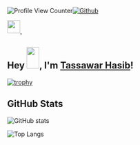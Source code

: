 

![Profile View Counter](https://komarev.com/ghpvc/?username=tassawarhasib)[![Github](https://img.shields.io/github/followers/tassawarhasib?label=Follow&style=social)](https://github.com/tassawarhasib)

<a href="[https://www.linkedin.com/in/tassawarhasib/](https://www.linkedin.com/in/tassawar-hasib-a524491a8/)">
    <img width="30px" src="https://www.vectorlogo.zone/logos/linkedin/linkedin-icon.svg" />
</a>&ensp;

## Hey <img src="https://github.com/TheDudeThatCode/TheDudeThatCode/blob/master/Assets/Hi.gif" width="29px" height="50px">, I'm [Tassawar Hasib](https://www.coderhunts.com/)! 


[![trophy](https://github-profile-trophy.vercel.app/?username=tassawarhasib&theme=dracula&row=1)](https://github.com/tassawarhasib/github-profile-trophy)

## GitHub Stats
![GitHub stats](https://github-readme-stats.vercel.app/api?username=tassawarhasib&show_icons=true&theme=tokyonight)

![Top Langs](https://github-readme-stats.vercel.app/api/top-langs/?username=tassawarhasib&theme=tokyonight&hide=Tex)


